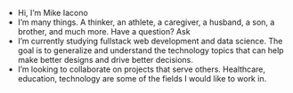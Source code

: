 - Hi, I’m Mike Iacono
- I’m many things. A thinker, an athlete, a caregiver, a husband, a son, a brother, and much more. Have a question? Ask
- I’m currently studying fullstack web development and data science. The goal is to generalize and understand the technology topics that can help make better designs and drive better decisions.
- I’m looking to collaborate on projects that serve others. Healthcare, education, technology are some of the fields I would like to work in.



